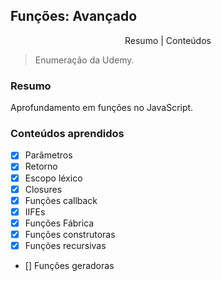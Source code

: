 ## Funções: Avançado
<p align="center">
    <a>Resumo</a> |
    <a>Conteúdos</a>
</p>

> Enumeração da Udemy.

### Resumo
Aprofundamento em funções no JavaScript.

### Conteúdos aprendidos
- [x] Parâmetros
- [x] Retorno
- [x] Escopo léxico
- [x] Closures
- [x] Funções callback
- [x] IIFEs
- [x] Funções Fábrica
- [x] Funções construtoras
- [x] Funções recursivas
- [] Funções geradoras
